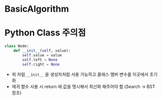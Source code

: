 # BasicAlgorithm

# Python Class 주의점

```python
class Node:
    def __init__(self, value):
        self.value = value
        self.left = None
        self.right = None
```

- 위 처럼 ```__init__``` 을 생성자처럼 사용 가능하고 클래스 멤버 변수를 이곳에서 초기화
- 재귀 함수 사용 시 return 에 값을 명시해서 최신화 해주어야 함 (Search -> BST 참조)

